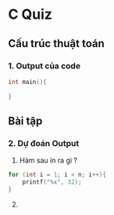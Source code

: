 C Quiz
==============================

## Cấu trúc thuật toán

### 1. Output của code

```c++
int main(){
    
}
```

## Bài tập

### 2. Dự đoán Output 

1. Hàm sau in ra gì ?

```c++
for (int i = 1; i < n; i++){
    printf("%x", 32);
}
```

2. 